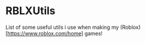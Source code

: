 # RBLXUtils
List of some useful utils i use when making my (Roblox)[https://www.roblox.com/home] games!
